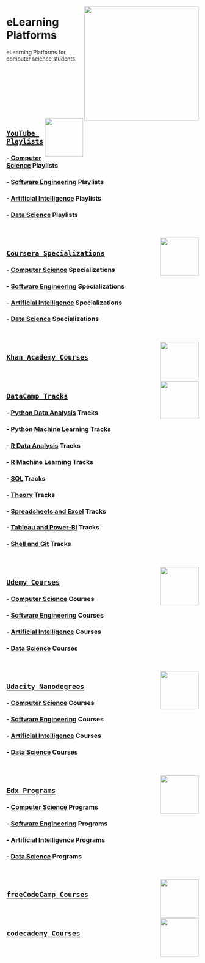 <img align="right" width="300" src="https://github.com/cs-MohamedAyman/cs-MohamedAyman/blob/main/repos-logos/elearning-platforms.jpg"></img>

# eLearning Platforms
eLearning Platforms for computer science students.

<br><br><br><br><br>

<br><br>
<img align="right" width="100" src="https://github.com/cs-MohamedAyman/cs-MohamedAyman/blob/main/repos-logos/youtube.jpg"></img>

## [`YouTube Playlists`](https://github.com/cs-MohamedAyman/eLearning-Platforms/blob/master/YouTube-Playlists/README.md)

### - [Computer Science](https://github.com/cs-MohamedAyman/eLearning-Platforms/blob/master/YouTube-Playlists/README.md) Playlists
### - [Software Engineering](https://github.com/cs-MohamedAyman/eLearning-Platforms/blob/master/YouTube-Playlists/README.md) Playlists
### - [Artificial Intelligence](https://github.com/cs-MohamedAyman/eLearning-Platforms/blob/master/YouTube-Playlists/README.md) Playlists
### - [Data Science](https://github.com/cs-MohamedAyman/eLearning-Platforms/blob/master/YouTube-Playlists/README.md) Playlists

<br><br>
<img align="right" width="100" src="https://github.com/cs-MohamedAyman/cs-MohamedAyman/blob/main/repos-logos/coursera.jpg"></img>

## [`Coursera Specializations`](https://github.com/cs-MohamedAyman/eLearning-Platforms/blob/master/Coursera-Specializations/README.md)

### - [Computer Science](https://github.com/cs-MohamedAyman/eLearning-Platforms/blob/master/Coursera-Specializations/README.md) Specializations
### - [Software Engineering](https://github.com/cs-MohamedAyman/eLearning-Platforms/blob/master/Coursera-Specializations/README.md) Specializations
### - [Artificial Intelligence](https://github.com/cs-MohamedAyman/eLearning-Platforms/blob/master/Coursera-Specializations/README.md) Specializations
### - [Data Science](https://github.com/cs-MohamedAyman/eLearning-Platforms/blob/master/Coursera-Specializations/README.md) Specializations

<br><br>
<img align="right" width="100" src="https://github.com/cs-MohamedAyman/cs-MohamedAyman/blob/main/repos-logos/khanacademy.jpg"></img>

## [`Khan Academy Courses`](https://github.com/cs-MohamedAyman/eLearning-Platforms/blob/master/Khan-Academy-Courses/README.md)

<br><br>
<img align="right" width="100" src="https://github.com/cs-MohamedAyman/cs-MohamedAyman/blob/main/repos-logos/datacamp.jpg"></img>

## [`DataCamp Tracks`](https://github.com/cs-MohamedAyman/eLearning-Platforms/blob/master/DataCamp-Tracks/README.md)

### - [Python Data Analysis](https://github.com/cs-MohamedAyman/eLearning-Platforms/blob/master/DataCamp-Tracks/README.md) Tracks
### - [Python Machine Learning](https://github.com/cs-MohamedAyman/eLearning-Platforms/blob/master/DataCamp-Tracks/README.md) Tracks
### - [R Data Analysis](https://github.com/cs-MohamedAyman/eLearning-Platforms/blob/master/DataCamp-Tracks/README.md) Tracks
### - [R Machine Learning](https://github.com/cs-MohamedAyman/eLearning-Platforms/blob/master/DataCamp-Tracks/README.md) Tracks
### - [SQL](https://github.com/cs-MohamedAyman/eLearning-Platforms/blob/master/DataCamp-Tracks/README.md) Tracks
### - [Theory](https://github.com/cs-MohamedAyman/eLearning-Platforms/blob/master/DataCamp-Tracks/README.md) Tracks
### - [Spreadsheets and Excel](https://github.com/cs-MohamedAyman/eLearning-Platforms/blob/master/DataCamp-Tracks/README.md) Tracks
### - [Tableau and Power-BI](https://github.com/cs-MohamedAyman/eLearning-Platforms/blob/master/DataCamp-Tracks/README.md) Tracks
### - [Shell and Git](https://github.com/cs-MohamedAyman/eLearning-Platforms/blob/master/DataCamp-Tracks/README.md) Tracks

<br><br>
<img align="right" width="100" src="https://github.com/cs-MohamedAyman/cs-MohamedAyman/blob/main/repos-logos/udemy.jpg"></img>

## [`Udemy Courses`](https://github.com/cs-MohamedAyman/eLearning-Platforms/blob/master/Udemy-Courses/README.md)

### - [Computer Science](https://github.com/cs-MohamedAyman/eLearning-Platforms/blob/master/Udemy-Courses/README.md) Courses
### - [Software Engineering](https://github.com/cs-MohamedAyman/eLearning-Platforms/blob/master/Udemy-Courses/README.md) Courses
### - [Artificial Intelligence](https://github.com/cs-MohamedAyman/eLearning-Platforms/blob/master/Udemy-Courses/README.md) Courses
### - [Data Science](https://github.com/cs-MohamedAyman/eLearning-Platforms/blob/master/Udemy-Courses/README.md) Courses

<br><br>
<img align="right" width="100" src="https://github.com/cs-MohamedAyman/cs-MohamedAyman/blob/main/repos-logos/udacity.jpg"></img>

## [`Udacity Nanodegrees`](https://github.com/cs-MohamedAyman/eLearning-Platforms/blob/master/Udacity-Nanodegrees/README.md)

### - [Computer Science](https://github.com/cs-MohamedAyman/eLearning-Platforms/blob/master/Udacity-Nanodegrees/README.md) Courses
### - [Software Engineering](https://github.com/cs-MohamedAyman/eLearning-Platforms/blob/master/Udacity-Nanodegrees/README.md) Courses
### - [Artificial Intelligence](https://github.com/cs-MohamedAyman/eLearning-Platforms/blob/master/Udacity-Nanodegrees/README.md) Courses
### - [Data Science](https://github.com/cs-MohamedAyman/eLearning-Platforms/blob/master/Udacity-Nanodegrees/README.md) Courses

<br><br>
<img align="right" width="100" src="https://github.com/cs-MohamedAyman/cs-MohamedAyman/blob/main/repos-logos/edx.jpg"></img>

## [`Edx Programs`](https://github.com/cs-MohamedAyman/eLearning-Platforms/blob/master/Edx-Programs/README.md)

### - [Computer Science](https://github.com/cs-MohamedAyman/eLearning-Platforms/blob/master/Edx-Programs/README.md) Programs
### - [Software Engineering](https://github.com/cs-MohamedAyman/eLearning-Platforms/blob/master/Edx-Programs/README.md) Programs
### - [Artificial Intelligence](https://github.com/cs-MohamedAyman/eLearning-Platforms/blob/master/Edx-Programs/README.md) Programs
### - [Data Science](https://github.com/cs-MohamedAyman/eLearning-Platforms/blob/master/Edx-Programs/README.md) Programs

<br><br>
<img align="right" width="100" src="https://github.com/cs-MohamedAyman/cs-MohamedAyman/blob/main/repos-logos/freecodecamp.jpg"></img>

## [`freeCodeCamp Courses`](https://github.com/cs-MohamedAyman/eLearning-Platforms/blob/master/freeCodeCamp-Courses/README.md)

<br><br>
<img align="right" width="100" src="https://github.com/cs-MohamedAyman/cs-MohamedAyman/blob/main/repos-logos/codeacademy.jpg"></img>

## [`codecademy Courses`](https://github.com/cs-MohamedAyman/eLearning-Platforms/blob/master/codecademy-Courses/README.md)
